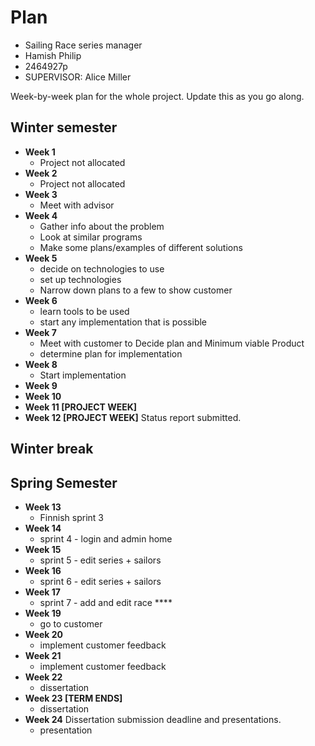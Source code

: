 # Plan

* Sailing Race series manager
* Hamish Philip
* 2464927p
* SUPERVISOR: Alice Miller

Week-by-week plan for the whole project. Update this as you go along.

## Winter semester

* **Week 1**
    * Project not allocated
* **Week 2**
    * Project not allocated
* **Week 3**
    * Meet with advisor
* **Week 4**
    * Gather info about the problem
    * Look at similar programs
    * Make some plans/examples of different solutions
* **Week 5**
    * decide on technologies to use
    * set up technologies
    * Narrow down plans to a few to show customer
* **Week 6**
    * learn tools to be used
    * start any implementation that is possible
* **Week 7**
    * Meet with customer to Decide plan and Minimum viable Product
    * determine plan for implementation
* **Week 8**
    * Start implementation
* **Week 9**
* **Week 10**
* **Week 11 [PROJECT WEEK]**
* **Week 12 [PROJECT WEEK]** Status report submitted.

## Winter break

## Spring Semester

* **Week 13**
   * Finnish sprint 3
* **Week 14**
   * sprint 4 - login and admin home
* **Week 15**
   * sprint 5 - edit series + sailors
* **Week 16**
   * sprint 6 - edit series + sailors
* **Week 17**
   * sprint 7 - add and edit race ****
* **Week 19**
   * go to customer
* **Week 20**
   * implement customer feedback
* **Week 21**
   * implement customer feedback
* **Week 22**
   * dissertation
* **Week 23 [TERM ENDS]**
   * dissertation
* **Week 24** Dissertation submission deadline and presentations.
   * presentation

